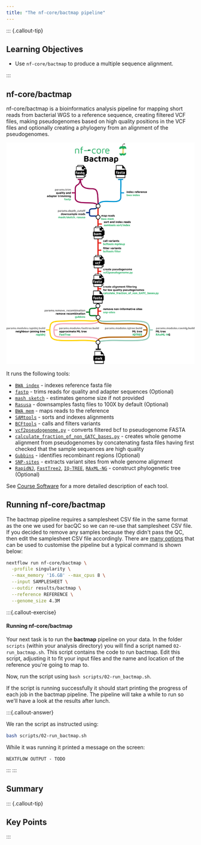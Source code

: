```yaml
---
title: "The nf-core/bactmap pipeline"
---
```


::: {.callout-tip}
## Learning Objectives

- Use `nf-core/bactmap` to produce a multiple sequence alignment.

:::

## nf-core/bactmap

nf-core/bactmap is a bioinformatics analysis pipeline for mapping short reads from bacterial WGS to a reference sequence, creating filtered VCF files, making pseudogenomes based on high quality positions in the VCF files and optionally creating a phylogeny from an alignment of the pseudogenomes.  

![nf-core/bactmap variant calling pipeline diagram from nf-core (https://nf-co.re/bactmap).](images/Bactmap_pipeline.png)

It runs the following tools:

- [`BWA index`](https://github.com/lh3/bwa) - indexes reference fasta file
- [`fastp`](https://github.com/OpenGene/fastp) - trims reads for quality and adapter sequences (Optional)
- [`mash sketch`](https://mash.readthedocs.io/en/latest/index.html) - estimates genome size if not provided
- [`Rasusa`](https://github.com/mbhall88/rasusa) - downsamples fastq files to 100X by default (Optional)
- [`BWA mem`](https://github.com/lh3/bwa) - maps reads to the reference
- [`SAMtools`](https://sourceforge.net/projects/samtools/files/samtools/) - sorts and indexes alignments 
- [`BCFtools`](http://samtools.github.io/bcftools/bcftools.html) - calls and filters variants
- [`vcf2pseudogenome.py`](https://github.com/nf-core/bactmap/blob/dev/bin/vcf2pseudogenome.py) - converts filtered bcf to pseudogenome FASTA
- [`calculate_fraction_of_non_GATC_bases.py`](https://github.com/nf-core/bactmap/blob/dev/bin/) - creates whole genome alignment from pseudogenomes by concatenating fasta files having first checked that the sample sequences are high quality
- [`Gubbins`](https://sanger-pathogens.github.io/gubbins/) - identifies recombinant regions (Optional)
- [`SNP-sites`](https://github.com/sanger-pathogens/snp-sites) - extracts variant sites from whole genome alignment
- [`RapidNJ`](https://birc.au.dk/software/rapidnj/), [`FastTree2`](http://www.microbesonline.org/fasttree/), [`IQ-TREE`](http://www.iqtree.org/), [`RAxML-NG`](https://github.com/amkozlov/raxml-ng) - construct phylogenetic tree (Optional)

See [Course Software](appendices/02-course_software.md) for a more detailed description of each tool.

## Running nf-core/bactmap

The bactmap pipeline requires a samplesheet CSV file in the same format as the one we used for bacQC so we can re-use that samplesheet CSV file. If you decided to remove any samples because they didn't pass the QC, then edit the samplesheet CSV file accordingly. There are [many options](https://github.com/nf-core/bactmap/blob/1.0.0/docs/usage.md) that can be used to customise the pipeline but a typical command is shown below:

```bash
nextflow run nf-core/bactmap \
  -profile singularity \
  --max_memory '16.GB' --max_cpus 8 \
  --input SAMPLESHEET \
  --outdir results/bactmap \
  --reference REFERENCE \
  --genome_size 4.3M
```

:::{.callout-exercise}

#### Running nf-core/bactmap

Your next task is to run the **bactmap** pipeline on your data.  In the folder `scripts` (within your analysis directory) you will find a script named `02-run_bactmap.sh`. This script contains the code to run bactmap. Edit this script, adjusting it to fit your input files and the name and location of the reference you're going to map to.

Now, run the script using `bash scripts/02-run_bactmap.sh`.
  
If the script is running successfully it should start printing the progress of each job in the bactmap pipeline. The pipeline will take a while to run so we'll have a look at the results after lunch.

:::{.callout-answer}

We ran the script as instructed using:

```bash
bash scripts/02-run_bactmap.sh
```

While it was running it printed a message on the screen: 

```
NEXTFLOW OUTPUT - TODO
```

:::
:::



## Summary

::: {.callout-tip}
## Key Points

:::